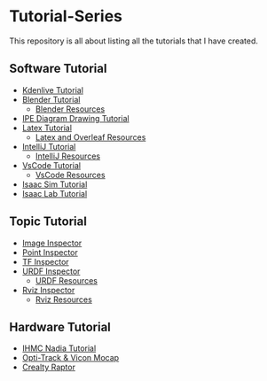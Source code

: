 # Tutorial-Series
This repository is all about listing all the tutorials that I have created. 

## Software Tutorial
- [Kdenlive Tutorial](https://github.com/ArghyaChatterjee/Kdenlive-Tutorial)
- [Blender Tutorial](https://github.com/ArghyaChatterjee/Blender-Tutorial)
  - [Blender Resources](https://github.com/ArghyaChatterjee/All-About-Blender-Resources)  
- [IPE Diagram Drawing Tutorial](https://github.com/ArghyaChatterjee/IPE-Diagram-Drawing-Tutorial)
- [Latex Tutorial](https://github.com/ArghyaChatterjee/Latex-and-Overleaf-Tutorial)
  - [Latex and Overleaf Resources](https://github.com/ArghyaChatterjee/Latex-and-Overleaf-Resources) 
- [IntelliJ Tutorial]()
  - [IntelliJ Resources]()
- [VsCode Tutorial]()
  - [VsCode Resources]()
- [Isaac Sim Tutorial](https://github.com/ArghyaChatterjee/Isaac-Sim-Tutorial)
- [Isaac Lab Tutorial](https://github.com/ArghyaChatterjee/Isaac-Lab-Tutorial)

## Topic Tutorial
- [Image Inspector](https://github.com/ArghyaChatterjee/image-inspector)
- [Point Inspector](https://github.com/ArghyaChatterjee/point-inspector)
- [TF Inspector](https://github.com/ArghyaChatterjee/TF-Inspector)
- [URDF Inspector](https://github.com/ArghyaChatterjee/URDF-Inspector)
  - [URDF Resources](https://github.com/ArghyaChatterjee/All-About-Robot-URDFs) 
- [Rviz Inspector](https://github.com/ArghyaChatterjee/Rviz-Inspector)
  - [Rviz Resources](https://github.com/ArghyaChatterjee/All-About-Rviz-Resources) 

## Hardware Tutorial
- [IHMC Nadia Tutorial](https://github.com/ArghyaChatterjee/IHMC-Nadia-Tutorial)
- [Opti-Track & Vicon Mocap](https://github.com/ArghyaChatterjee/Optitrack-and-Vicon-Mocap-Tutorial)
- [Crealty Raptor](https://github.com/ArghyaChatterjee/All-About-Creality-Raptor-Scanner)
